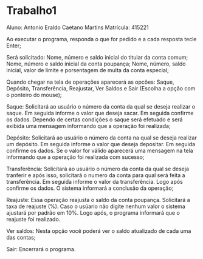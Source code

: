 # Trabalho1

Aluno: Antonio Eraldo Caetano Martins
Matrícula: 415221

Ao executar o programa, responda o que for pedido e a cada resposta tecle Enter;

Será solicitado: Nome, número e saldo inicial do titular da conta comum; Nome, número e saldo inicial da conta poupança; Nome, número, saldo inicial, valor de limite e porsentagem de multa da conta especial;

Quando chegar na tela de operações aparecerá as opcões: Saque, Depósito, Transferência, Reajustar, Ver Saldos e Sair (Escolha a opção com o ponteiro do mouse);

Saque:
Solicitará ao usuário o número da conta da qual se deseja realizar o saque. Em seguida informe o valor que deseja sacar. Em seguida confirme os dados. Dependo de certas condições o saque será efetuado e será exibida uma mensagem informando que a operação foi realizada;

Depósito:
Solicitará ao usuário o número da conta na qual se deseja realizar um depósito. Em seguida informe o valor que deseja depositar. Em seguida confirme os dados. Se o valor for válido aparecerá uma mensagem na tela informando que a operação foi realizada com sucesso;

Transferência:
Solicitará ao usuário o número da conta da qual se deseja tranferir e após isso, solicitará o numero da conta para qual será feita a transferência. Em seguida informe o valor da transferência. Logo após confirme os dados. O sistema informará a conclusão da operação;

Reajuste:
Essa operação reajusta o saldo da conta poupança. Solicitará a taxa de reajuste (%). Caso o usúario não digite nenhum valor o sistema ajustará por padrão em 10%. Logo após, o programa informará que o reajuste foi realizado.

Ver saldos:
Nesta opção você poderá ver o saldo atualizado de cada uma das contas;

Sair:
Encerrará o programa.
